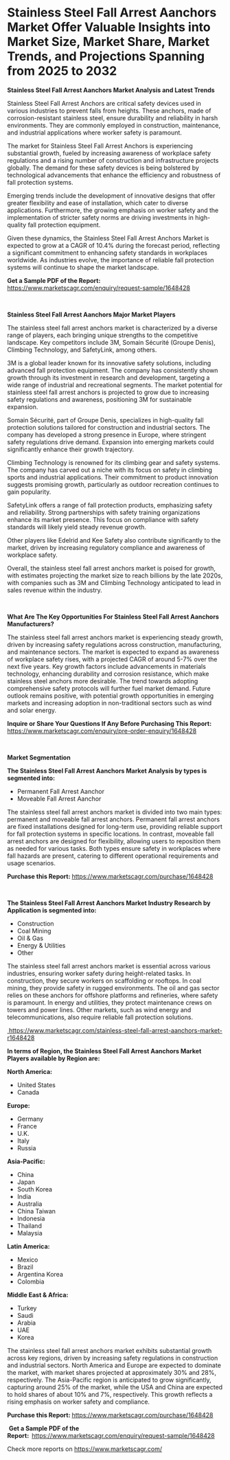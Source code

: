 <p><h1>Stainless Steel Fall Arrest Aanchors Market Offer Valuable Insights into Market Size, Market Share, Market Trends, and Projections Spanning from 2025 to 2032</h1></p><p><strong>Stainless Steel Fall Arrest Aanchors Market Analysis and Latest Trends</strong></p>
<p><p>Stainless Steel Fall Arrest Anchors are critical safety devices used in various industries to prevent falls from heights. These anchors, made of corrosion-resistant stainless steel, ensure durability and reliability in harsh environments. They are commonly employed in construction, maintenance, and industrial applications where worker safety is paramount. </p><p>The market for Stainless Steel Fall Arrest Anchors is experiencing substantial growth, fueled by increasing awareness of workplace safety regulations and a rising number of construction and infrastructure projects globally. The demand for these safety devices is being bolstered by technological advancements that enhance the efficiency and robustness of fall protection systems. </p><p>Emerging trends include the development of innovative designs that offer greater flexibility and ease of installation, which cater to diverse applications. Furthermore, the growing emphasis on worker safety and the implementation of stricter safety norms are driving investments in high-quality fall protection equipment. </p><p>Given these dynamics, the Stainless Steel Fall Arrest Anchors Market is expected to grow at a CAGR of 10.4% during the forecast period, reflecting a significant commitment to enhancing safety standards in workplaces worldwide. As industries evolve, the importance of reliable fall protection systems will continue to shape the market landscape.</p></p>
<p><strong>Get a Sample PDF of the Report:&nbsp;</strong> <a href="https://www.marketscagr.com/enquiry/request-sample/1648428?utm_campaign=3220&utm_medium=2&utm_source=Github&utm_content=ia&utm_term=25032025&utm_id=stainless-steel-fall-arrest-aanchors">https://www.marketscagr.com/enquiry/request-sample/1648428</a></p>
<p>&nbsp;</p>
<p><strong>Stainless Steel Fall Arrest Aanchors Major Market Players</strong></p>
<p><p>The stainless steel fall arrest anchors market is characterized by a diverse range of players, each bringing unique strengths to the competitive landscape. Key competitors include 3M, Somain Sécurité (Groupe Denis), Climbing Technology, and SafetyLink, among others. </p><p>3M is a global leader known for its innovative safety solutions, including advanced fall protection equipment. The company has consistently shown growth through its investment in research and development, targeting a wide range of industrial and recreational segments. The market potential for stainless steel fall arrest anchors is projected to grow due to increasing safety regulations and awareness, positioning 3M for sustainable expansion.</p><p>Somain Sécurité, part of Groupe Denis, specializes in high-quality fall protection solutions tailored for construction and industrial sectors. The company has developed a strong presence in Europe, where stringent safety regulations drive demand. Expansion into emerging markets could significantly enhance their growth trajectory.</p><p>Climbing Technology is renowned for its climbing gear and safety systems. The company has carved out a niche with its focus on safety in climbing sports and industrial applications. Their commitment to product innovation suggests promising growth, particularly as outdoor recreation continues to gain popularity.</p><p>SafetyLink offers a range of fall protection products, emphasizing safety and reliability. Strong partnerships with safety training organizations enhance its market presence. This focus on compliance with safety standards will likely yield steady revenue growth.</p><p>Other players like Edelrid and Kee Safety also contribute significantly to the market, driven by increasing regulatory compliance and awareness of workplace safety.</p><p>Overall, the stainless steel fall arrest anchors market is poised for growth, with estimates projecting the market size to reach billions by the late 2020s, with companies such as 3M and Climbing Technology anticipated to lead in sales revenue within the industry.</p></p>
<p>&nbsp;</p>
<p><strong>What Are The Key Opportunities For Stainless Steel Fall Arrest Aanchors Manufacturers?</strong></p>
<p><p>The stainless steel fall arrest anchors market is experiencing steady growth, driven by increasing safety regulations across construction, manufacturing, and maintenance sectors. The market is expected to expand as awareness of workplace safety rises, with a projected CAGR of around 5-7% over the next five years. Key growth factors include advancements in materials technology, enhancing durability and corrosion resistance, which make stainless steel anchors more desirable. The trend towards adopting comprehensive safety protocols will further fuel market demand. Future outlook remains positive, with potential growth opportunities in emerging markets and increasing adoption in non-traditional sectors such as wind and solar energy.</p></p>
<p><strong>Inquire or Share Your Questions If Any Before Purchasing This Report:</strong> <a href="https://www.marketscagr.com/enquiry/pre-order-enquiry/1648428?utm_campaign=3220&utm_medium=2&utm_source=Github&utm_content=ia&utm_term=25032025&utm_id=stainless-steel-fall-arrest-aanchors">https://www.marketscagr.com/enquiry/pre-order-enquiry/1648428</a></p>
<p>&nbsp;</p>
<p><strong>Market Segmentation</strong></p>
<p><strong>The Stainless Steel Fall Arrest Aanchors Market Analysis by types is segmented into:</strong></p>
<p><ul><li>Permanent Fall Arrest Aanchor</li><li>Moveable Fall Arrest Aanchor</li></ul></p>
<p><p>The stainless steel fall arrest anchors market is divided into two main types: permanent and moveable fall arrest anchors. Permanent fall arrest anchors are fixed installations designed for long-term use, providing reliable support for fall protection systems in specific locations. In contrast, moveable fall arrest anchors are designed for flexibility, allowing users to reposition them as needed for various tasks. Both types ensure safety in workplaces where fall hazards are present, catering to different operational requirements and usage scenarios.</p></p>
<p><strong>Purchase this Report:&nbsp;</strong><a href="https://www.marketscagr.com/purchase/1648428?utm_campaign=3220&utm_medium=2&utm_source=Github&utm_content=ia&utm_term=25032025&utm_id=stainless-steel-fall-arrest-aanchors">https://www.marketscagr.com/purchase/1648428</a></p>
<p>&nbsp;</p>
<p><strong>The Stainless Steel Fall Arrest Aanchors Market Industry Research by Application is segmented into:</strong></p>
<p><ul><li>Construction</li><li>Coal Mining</li><li>Oil & Gas</li><li>Energy & Utilities</li><li>Other</li></ul></p>
<p><p>The stainless steel fall arrest anchors market is essential across various industries, ensuring worker safety during height-related tasks. In construction, they secure workers on scaffolding or rooftops. In coal mining, they provide safety in rugged environments. The oil and gas sector relies on these anchors for offshore platforms and refineries, where safety is paramount. In energy and utilities, they protect maintenance crews on towers and power lines. Other markets, such as wind energy and telecommunications, also require reliable fall protection solutions.</p></p>
<p><a href="https://www.marketscagr.com/stainless-steel-fall-arrest-aanchors-market-r1648428?utm_campaign=3220&utm_medium=2&utm_source=Github&utm_content=ia&utm_term=25032025&utm_id=stainless-steel-fall-arrest-aanchors">&nbsp;https://www.marketscagr.com/stainless-steel-fall-arrest-aanchors-market-r1648428</a></p>
<p><strong>In terms of Region, the Stainless Steel Fall Arrest Aanchors Market Players available by Region are:</strong></p>
<p>
    <p> <strong> North America: </strong>
        <ul>
            <li>United States</li>
            <li>Canada</li>
        </ul>
        </p> 
    <p> <strong> Europe: </strong>
        <ul>
            <li>Germany</li>
            <li>France</li>
            <li>U.K.</li>
            <li>Italy</li>
            <li>Russia</li>
        </ul>
        </p> 
    <p> <strong> Asia-Pacific: </strong>
        <ul>
            <li>China</li>
            <li>Japan</li>
            <li>South Korea</li>
            <li>India</li>
            <li>Australia</li>
            <li>China Taiwan</li>
            <li>Indonesia</li>
            <li>Thailand</li>
            <li>Malaysia</li>
        </ul>
        </p> 
    <p> <strong> Latin America: </strong>
        <ul>
            <li>Mexico</li>
            <li>Brazil</li>
            <li>Argentina Korea</li>
            <li>Colombia</li>
        </ul>
        </p> 
    <p> <strong> Middle East & Africa: </strong>
        <ul>
            <li>Turkey</li>
            <li>Saudi</li>
            <li>Arabia</li>
            <li>UAE</li>
            <li>Korea</li>
        </ul>
    </p>
    </p>
<p><p>The stainless steel fall arrest anchors market exhibits substantial growth across key regions, driven by increasing safety regulations in construction and industrial sectors. North America and Europe are expected to dominate the market, with market shares projected at approximately 30% and 28%, respectively. The Asia-Pacific region is anticipated to grow significantly, capturing around 25% of the market, while the USA and China are expected to hold shares of about 10% and 7%, respectively. This growth reflects a rising emphasis on worker safety and compliance.</p></p>
<p><strong>Purchase this Report: </strong><a href="https://www.marketscagr.com/purchase/1648428?utm_campaign=3220&utm_medium=2&utm_source=Github&utm_content=ia&utm_term=25032025&utm_id=stainless-steel-fall-arrest-aanchors">https://www.marketscagr.com/purchase/1648428</a></p>
<p>&nbsp;<strong>Get a Sample PDF of the Report:&nbsp;&nbsp;</strong><a href="https://www.marketscagr.com/enquiry/request-sample/1648428?utm_campaign=3220&utm_medium=2&utm_source=Github&utm_content=ia&utm_term=25032025&utm_id=stainless-steel-fall-arrest-aanchors">https://www.marketscagr.com/enquiry/request-sample/1648428</a></p>
<p><strong></strong></p>
<p>Check more reports on <a href="https://www.marketscagr.com/?utm_campaign=3220&utm_medium=2&utm_source=Github&utm_content=ia&utm_term=25032025&utm_id=stainless-steel-fall-arrest-aanchors">https://www.marketscagr.com/</a></p>